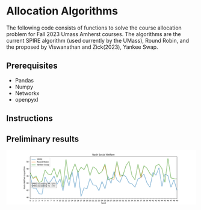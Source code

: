 # Allocation Algorithms 

The following code consists of functions to solve the course allocation problem for Fall 2023 Umass Amherst courses. The algorithms are the current SPIRE algorithm (used currently by the UMass), Round Robin, and the proposed by Viswanathan and Zick(2023), Yankee Swap.


## Prerequisites

- Pandas
- Numpy
- Networkx
- openpyxl


## Instructions

## Preliminary results

![Drag Racing](nash_50.png)
